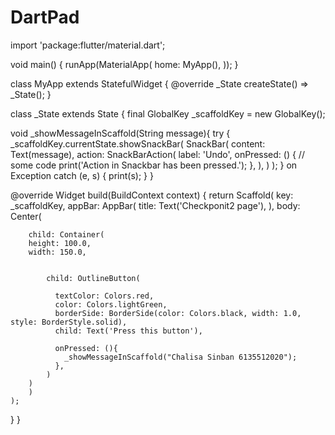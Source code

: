 # DartPad
import 'package:flutter/material.dart';

void main() {
  runApp(MaterialApp(
    home: MyApp(),
  ));
}

class MyApp extends StatefulWidget {
  @override
  _State createState() => _State();
}

class _State extends State<MyApp> {
  final GlobalKey<ScaffoldState> _scaffoldKey = new GlobalKey<ScaffoldState>();

  void _showMessageInScaffold(String message){
    try {
      _scaffoldKey.currentState.showSnackBar(
          SnackBar(
            content: Text(message),
            action: SnackBarAction(
              label: 'Undo',
              onPressed: () {
                // some code
                print('Action in Snackbar has been pressed.');
              },
            ),
          )
      );
    } on Exception catch (e, s) {
      print(s);
    }
  }

  @override
  Widget build(BuildContext context) {
    return Scaffold(
        key: _scaffoldKey,
        appBar: AppBar(
          title: Text('Checkponit2 page'),
        ),
        body: Center(

        child: Container(
        height: 100.0,
        width: 150.0,

        
            child: OutlineButton(

              textColor: Colors.red,
              color: Colors.lightGreen,
              borderSide: BorderSide(color: Colors.black, width: 1.0, style: BorderStyle.solid),
              child: Text('Press this button'),

              onPressed: (){
                _showMessageInScaffold("Chalisa Sinban 6135512020");
              },
            )
        )
        )
    );
  }
}
